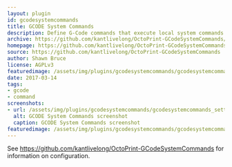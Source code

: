 ```yaml
---
layout: plugin
id: gcodesystemcommands
title: GCODE System Commands
description: Define G-Code commands that execute local system commands
archive: https://github.com/kantlivelong/OctoPrint-GCodeSystemCommands/archive/master.zip
homepage: https://github.com/kantlivelong/OctoPrint-GCodeSystemCommands
source: https://github.com/kantlivelong/OctoPrint-GCodeSystemCommands
author: Shawn Bruce
license: AGPLv3
featuredimage: /assets/img/plugins/gcodesystemcommands/gcodesystemcommands_settings.png
date: 2017-03-14
tags:
- gcode
- command
screenshots: 
- url: /assets/img/plugins/gcodesystemcommands/gcodesystemcommands_settings.png
  alt: GCODE System Commands screenshot
  caption: GCODE System Commands screenshot
featuredimage: /assets/img/plugins/gcodesystemcommands/gcodesystemcommands_settings.png
---
```


See <https://github.com/kantlivelong/OctoPrint-GCodeSystemCommands> for information on configuration.
